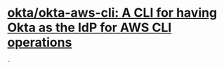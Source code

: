 # [okta/okta-aws-cli: A CLI for having Okta as the IdP for AWS CLI operations](https://github.com/okta/okta-aws-cli)
	-